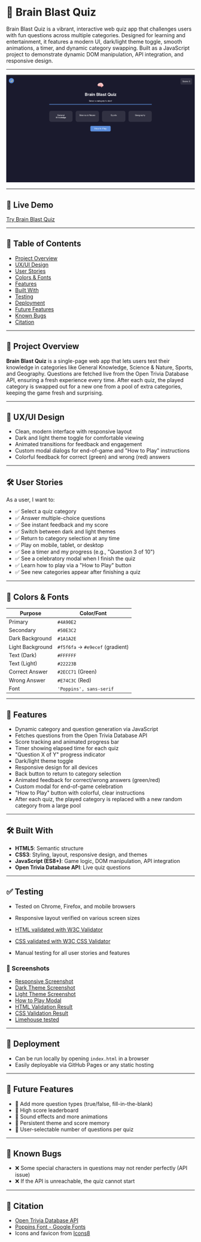# 🧠 Brain Blast Quiz

Brain Blast Quiz is a vibrant, interactive web quiz app that challenges users with fun questions across multiple categories. Designed for learning and entertainment, it features a modern UI, dark/light theme toggle, smooth animations, a timer, and dynamic category swapping. Built as a JavaScript project to demonstrate dynamic DOM manipulation, API integration, and responsive design.

---

![Brain Blast Quiz Screenshot](assets/screenshot.png)

---

## 🔗 Live Demo

[Try Brain Blast Quiz](https://lainerengifo.github.io/brain-blast-quiz/)

---

## 📖 Table of Contents

- [Project Overview](#project-overview)
- [UX/UI Design](#uxui-design)
- [User Stories](#user-stories)
- [Colors & Fonts](#colors--fonts)
- [Features](#features)
- [Built With](#built-with)
- [Testing](#testing)
- [Deployment](#deployment)
- [Future Features](#future-features)
- [Known Bugs](#known-bugs)
- [Citation](#citation)

---

## 📌 Project Overview

**Brain Blast Quiz** is a single-page web app that lets users test their knowledge in categories like General Knowledge, Science & Nature, Sports, and Geography. Questions are fetched live from the Open Trivia Database API, ensuring a fresh experience every time. After each quiz, the played category is swapped out for a new one from a pool of extra categories, keeping the game fresh and surprising.

---

## 🎨 UX/UI Design

- Clean, modern interface with responsive layout
- Dark and light theme toggle for comfortable viewing
- Animated transitions for feedback and engagement
- Custom modal dialogs for end-of-game and "How to Play" instructions
- Colorful feedback for correct (green) and wrong (red) answers

---

## 🛠️ User Stories

As a user, I want to:
- ✅ Select a quiz category
- ✅ Answer multiple-choice questions
- ✅ See instant feedback and my score
- ✅ Switch between dark and light themes
- ✅ Return to category selection at any time
- ✅ Play on mobile, tablet, or desktop
- ✅ See a timer and my progress (e.g., "Question 3 of 10")
- ✅ See a celebratory modal when I finish the quiz
- ✅ Learn how to play via a "How to Play" button
- ✅ See new categories appear after finishing a quiz

---

## 🎨 Colors & Fonts

| Purpose         | Color/Font                      |
|-----------------|--------------------------------|
| Primary         | `#4A90E2`                      |
| Secondary       | `#50E3C2`                      |
| Dark Background | `#1A1A2E`                      |
| Light Background| `#f5f6fa` → `#e9ecef` (gradient)|
| Text (Dark)     | `#FFFFFF`                      |
| Text (Light)    | `#22223B`                      |
| Correct Answer  | `#2ECC71` (Green)              |
| Wrong Answer    | `#E74C3C` (Red)                |
| Font            | `'Poppins', sans-serif`        |

---

## 🚀 Features

- Dynamic category and question generation via JavaScript
- Fetches questions from the Open Trivia Database API
- Score tracking and animated progress bar
- Timer showing elapsed time for each quiz
- "Question X of Y" progress indicator
- Dark/light theme toggle
- Responsive design for all devices
- Back button to return to category selection
- Animated feedback for correct/wrong answers (green/red)
- Custom modal for end-of-game celebration
- "How to Play" button with colorful, clear instructions
- After each quiz, the played category is replaced with a new random category from a large pool

---

## 🛠️ Built With

- **HTML5**: Semantic structure
- **CSS3**: Styling, layout, responsive design, and themes
- **JavaScript (ES8+)**: Game logic, DOM manipulation, API integration
- **Open Trivia Database API**: Live quiz questions

---

## ✅ Testing

- Tested on Chrome, Firefox, and mobile browsers
- Responsive layout verified on various screen sizes
- [HTML validated with W3C Validator](https://validator.w3.org/)
- [CSS validated with W3C CSS Validator](https://jigsaw.w3.org/css-validator/) 

- Manual testing for all user stories and features

### 📸 Screenshots

- [Responsive Screenshot](assets/screenshot-responsive.png)
- [Dark Theme Screenshot](assets/screenshot-dark.png)
- [Light Theme Screenshot](assets/screenshot-light.png)
- [How to Play Modal](assets/screenshot-how-to-play.png)
- [HTML Validation Result](assets/html-validation.png)
- [CSS Validation Result](assets/css-validation.png)
- [Limehouse tested](assets/screenshot-limehouse.png)

---

## 🚀 Deployment

- Can be run locally by opening `index.html` in a browser
- Easily deployable via GitHub Pages or any static hosting

---

## 🔮 Future Features

- 🚀 Add more question types (true/false, fill-in-the-blank)
- 🚀 High score leaderboard
- 🚀 Sound effects and more animations
- 🚀 Persistent theme and score memory
- 🚀 User-selectable number of questions per quiz

---

## 🐞 Known Bugs

- ❌ Some special characters in questions may not render perfectly (API issue)
- ❌ If the API is unreachable, the quiz cannot start

---

## 📜 Citation

- [Open Trivia Database API](https://opentdb.com/)
- [Poppins Font - Google Fonts](https://fonts.google.com/specimen/Poppins)
- Icons and favicon from [Icons8](https://icons8.com/)
